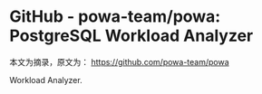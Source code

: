 # GitHub - powa-team/powa: PostgreSQL Workload Analyzer


本文为摘录，原文为： https://github.com/powa-team/powa

Workload Analyzer.

